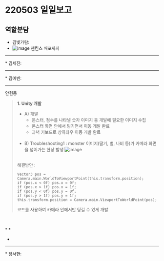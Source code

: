 # 220503 일일보고

## 역할분담

* 김빛가람: <br>
* ![image](https://user-images.githubusercontent.com/97927143/166430979-7dd839f5-b861-41b9-b53f-a357108951da.png)
젠킨스 배포까지
<hr>
* 김세진: <br>
<hr>
* 김예빈: <br>
<hr>

안현동<br>
>**1. Unity 개발**<br>
> - A) 개발
>   - 몬스터, 점수를 나타낼 숫자 이미지 등 개발에 필요한 이미지 수집
>   - 몬스터 화면 안에서 팅기면서 이동 개발 완료
>   - 과녁 키보드로 상하좌우 이동 개발 완료<br><br>
> - B) Troubleshooting1 : monster 이미지(딸기, 벌, 나비 등)가 카메라 화면을 넘어가는 현상 발생
> ![image](https://user-images.githubusercontent.com/81276472/166499064-48ddb520-72b5-48c9-9d84-36ebfb5ab07c.png)<br>
><br>
> 해결방안 : 
> <pre><code>Vector3 pos = Camera.main.WorldToViewportPoint(this.transform.position);
> if (pos.x < 0f) pos.x = 0f;
> if (pos.x > 1f) pos.x = 1f;
> if (pos.y < 0f) pos.y = 0f;
> if (pos.y > 1f) pos.y = 1f;
> this.transform.position = Camera.main.ViewportToWorldPoint(pos);</code></pre>
> 코드를 사용하여 카메라 안에서만 팅길 수 있게 개발
<br><br>
* 
* 
* <br>
<hr>
* 장서현: <br>
